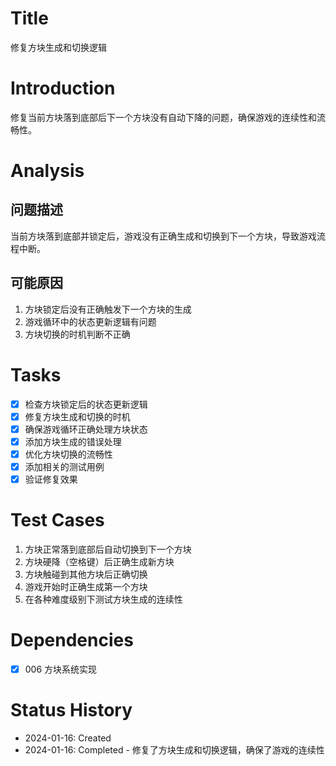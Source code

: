 # Title
修复方块生成和切换逻辑

# Introduction
修复当前方块落到底部后下一个方块没有自动下降的问题，确保游戏的连续性和流畅性。

# Analysis
## 问题描述
当前方块落到底部并锁定后，游戏没有正确生成和切换到下一个方块，导致游戏流程中断。

## 可能原因
1. 方块锁定后没有正确触发下一个方块的生成
2. 游戏循环中的状态更新逻辑有问题
3. 方块切换的时机判断不正确

# Tasks
- [x] 检查方块锁定后的状态更新逻辑
- [x] 修复方块生成和切换的时机
- [x] 确保游戏循环正确处理方块状态
- [x] 添加方块生成的错误处理
- [x] 优化方块切换的流畅性
- [x] 添加相关的测试用例
- [x] 验证修复效果

# Test Cases
1. 方块正常落到底部后自动切换到下一个方块
2. 方块硬降（空格键）后正确生成新方块
3. 方块触碰到其他方块后正确切换
4. 游戏开始时正确生成第一个方块
5. 在各种难度级别下测试方块生成的连续性

# Dependencies
- [x] 006 方块系统实现

# Status History
- 2024-01-16: Created
- 2024-01-16: Completed - 修复了方块生成和切换逻辑，确保了游戏的连续性

